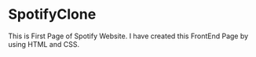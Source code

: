 # SpotifyClone
This is First Page of Spotify Website. I have created this FrontEnd Page by using HTML and CSS.
